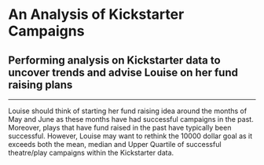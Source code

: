 # An Analysis of Kickstarter Campaigns
## Performing analysis on Kickstarter data to uncover trends and advise Louise on her fund raising plans
---
Louise should think of starting her fund raising idea around the months of May and June as these months have had successful campaigns in the past. Moreover, plays that have fund raised in the past have typically been successful. However, Louise may want to rethink the 10000 dollar goal as it exceeds both the mean, median and Upper Quartile of successful theatre/play campaigns within the Kickstarter data.   

